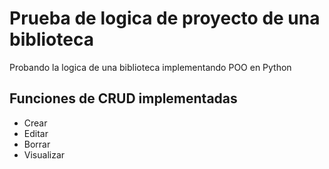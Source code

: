 # Prueba de logica de proyecto de una biblioteca
Probando la logica de una biblioteca implementando POO en Python
## Funciones de CRUD implementadas
- Crear
- Editar
- Borrar
- Visualizar
